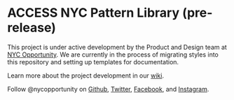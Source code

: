 # ACCESS NYC Pattern Library (pre-release)

This project is under active development by the Product and Design team at [NYC Opportunity](https://github.com/orgs/CityOfNewYork/teams/nycopportunity). We are currently in the process of migrating styles into this repository and setting up templates for documentation.

Learn more about the project development in our [wiki](https://github.com/CityOfNewYork/ACCESS-NYC-PATTERNS/wiki/Development).

Follow @nycopportunity on [Github](https://github.com/orgs/CityOfNewYork/teams/nycopportunity), [Twitter](https://twitter.com/nycopportunity), [Facebook](https://www.facebook.com/NYCOpportunity/), and [Instagram](https://www.instagram.com/nycopportunity/).
